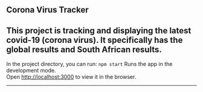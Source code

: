 ## Corona Virus Tracker

This project is tracking and displaying the latest covid-19 (corona virus). 
It specifically has the global results and South African results.
------------------------------------------------------------------------------

In the project directory, you can run:
 `npm start`
Runs the app in the development mode.<br />
Open [http://localhost:3000](http://localhost:3000) to view it in the browser.

-------------------------------------------------------------------------------





